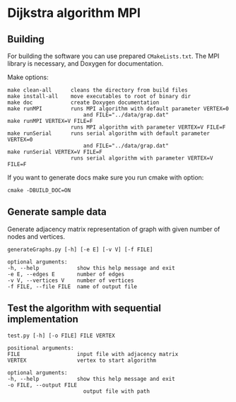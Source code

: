 # Dijkstra algorithm MPI

## Building 
For building the software you can use prepared `CMakeLists.txt`. The MPI 
library is necessary, and Doxygen for documentation.

Make options:

    make clean-all      cleans the directory from build files
    make install-all    move executables to root of binary dir
    make doc            create Doxygen documentation
    make runMPI         runs MPI algorithm with default parameter VERTEX=0 
                            and FILE="../data/grap.dat"
    make runMPI VERTEX=V FILE=F
                        runs MPI algorithm with parameter VERTEX=V FILE=F
    make runSerial      runs serial algorithm with default parameter VERTEX=0
                            and FILE="../data/grap.dat"
    make runSerial VERTEX=V FILE=F
                        runs serial algorithm with parameter VERTEX=V FILE=F

If you want to generate docs make sure you run cmake with option:

    cmake -DBUILD_DOC=ON

## Generate sample data
Generate adjacency matrix representation of graph with given number of nodes
and vertices.

    generateGraphs.py [-h] [-e E] [-v V] [-f FILE]

    optional arguments:
    -h, --help            show this help message and exit
    -e E, --edges E       number of edges
    -v V, --vertices V    number of vertices
    -f FILE, --file FILE  name of output file

## Test the algorithm with sequential implementation

    test.py [-h] [-o FILE] FILE VERTEX

    positional arguments:
    FILE                  input file with adjacency matrix
    VERTEX                vertex to start algorithm

    optional arguments:
    -h, --help            show this help message and exit
    -o FILE, --output FILE
                            output file with path